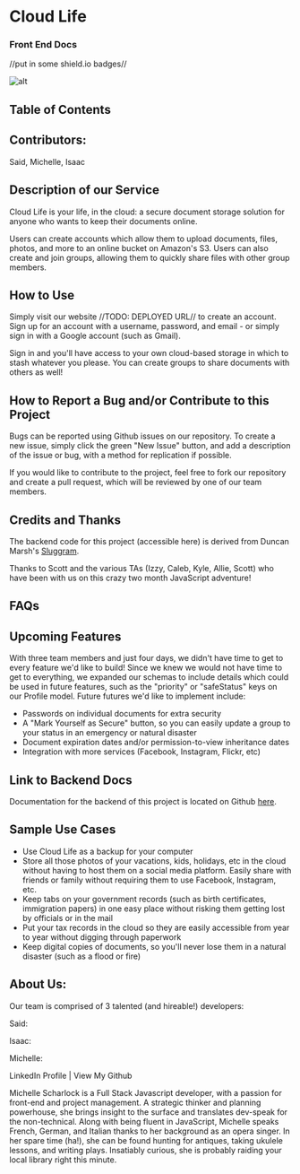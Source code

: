 # Cloud Life
### Front End Docs
//put in some shield.io badges//

![alt](http://www.techquarters.com/wp-content/uploads/backup_animation.gif)

## Table of Contents

## Contributors:
Said, Michelle, Isaac

## Description of our Service
Cloud Life is your life, in the cloud: a secure document storage solution for anyone who wants to keep their documents online.

Users can create accounts which allow them to upload documents, files, photos, and more to an online bucket on Amazon's S3. Users can also create and join groups, allowing them to quickly share files with other group members.

## How to Use
Simply visit our website //TODO: DEPLOYED URL// to create an account. Sign up for an account with a username, password, and email - or simply sign in with a Google account (such as Gmail).

Sign in and you'll have access to your own cloud-based storage in which to stash whatever you please. You can create groups to share documents with others as well!

## How to Report a Bug and/or Contribute to this Project
Bugs can be reported using Github issues on our repository. To create a new issue, simply click the green "New Issue" button, and add a description of the issue or bug, with a method for replication if possible.

If you would like to contribute to the project, feel free to fork our repository and create a pull request, which will be reviewed by one of our team members.

## Credits and Thanks
The backend code for this project (accessible here) is derived from Duncan Marsh's [Sluggram](https://github.com/slugbyte/sluggram).

Thanks to Scott and the various TAs (Izzy, Caleb, Kyle, Allie, Scott) who have been with us on this crazy two month JavaScript adventure!

## FAQs

## Upcoming Features
With three team members and just four days, we didn't have time to get to every feature we'd like to build! Since we knew we would not have time to get to everything, we expanded our schemas to include details which could be used in future features, such as the "priority" or "safeStatus" keys on our Profile model. Future futures we'd like to implement include:
+ Passwords on individual documents for extra security
+ A "Mark Yourself as Secure" button, so you can easily update a group to your status in an emergency or natural disaster
+ Document expiration dates and/or permission-to-view inheritance dates
+ Integration with more services (Facebook, Instagram, Flickr, etc)

## Link to Backend Docs
Documentation for the backend of this project is located on Github [here](https://github.com/saidmattar/cloud-life-backend).

## Sample Use Cases
+ Use Cloud Life as a backup for your computer
+ Store all those photos of your vacations, kids, holidays, etc in the cloud without having to host them on a social media platform. Easily share with friends or family without requiring them to use Facebook, Instagram, etc.  
+ Keep tabs on your government records (such as birth certificates, immigration papers) in one easy place without risking them getting lost by officials or in the mail
+ Put your tax records in the cloud so they are easily accessible from year to year without digging through paperwork
+ Keep digital copies of documents, so you'll never lose them in a natural disaster (such as a flood or fire)

## About Us:
Our team is comprised of 3 talented (and hireable!) developers:

Said:

Isaac:

Michelle:

LinkedIn Profile | View My Github

Michelle Scharlock is a Full Stack Javascript developer, with a passion for front-end and project management. A strategic thinker and planning powerhouse, she brings insight to the surface and translates dev-speak for the non-technical. Along with being fluent in JavaScript, Michelle speaks French, German, and Italian thanks to her background as an opera singer. In her spare time (ha!), she can be found hunting for antiques, taking ukulele lessons, and writing plays. Insatiably curious, she is probably raiding your local library right this minute.
